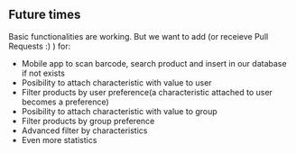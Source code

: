 ## Future times

Basic functionalities are working. But we want to add (or receieve Pull Requests :) ) for:

 * Mobile app to scan barcode, search product and insert in our database if not exists
 * Posibility to attach characteristic with value to user
 * Filter products by user preference(a characteristic attached to user becomes a preference)
 * Posibility to attach characteristic with value to group
 * Filter products by group preference
 * Advanced filter by characteristics
 * Even more statistics
 